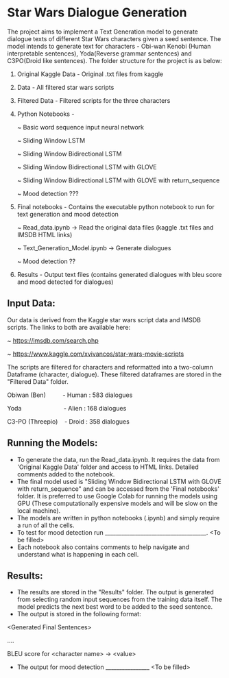 # Star Wars Dialogue Generation

The project aims to implement a Text Generation model to generate dialogue texts of different Star Wars characters given a seed sentence. The model intends to generate text for characters - Obi-wan Kenobi (Human interpretable sentences), Yoda(Reverse grammar sentences) and C3PO(Droid like sentences). The folder structure for the project is as below:

1. Original Kaggle Data - Original .txt files from kaggle
2. Data - All filtered star wars scripts
4. Filtered Data - Filtered scripts for the three characters
5. Python Notebooks - 
      
      ~ Basic word sequence input neural network
                     
      ~ Sliding Window LSTM
                     
      ~ Sliding Window Bidirectional LSTM
                     
      ~ Sliding Window Bidirectional LSTM with GLOVE
                     
      ~ Sliding Window Bidirectional LSTM with GLOVE with return_sequence

      ~ Mood detection ???
      
6. Final notebooks - Contains the executable python notebook to run for text generation and mood detection
              
      ~ Read_data.ipynb -> Read the original data files (kaggle .txt files and IMSDB HTML links)
      
      ~ Text_Generation_Model.ipynb -> Generate dialogues
      
      ~ Mood detection ??
      
7. Results - Output text files (contains generated dialogues with bleu score and mood detected for dialogues)

## Input Data:

Our data is derived from the Kaggle star wars script data and IMSDB scripts. The links to both are available here:

~ https://imsdb.com/search.php

~ https://www.kaggle.com/xvivancos/star-wars-movie-scripts

The scripts are filtered for characters and reformatted into a two-column Dataframe (character, dialogue). These filtered dataframes are stored in the "Filtered Data" folder.

Obiwan (Ben)&nbsp;&nbsp;&nbsp;&nbsp;&nbsp;&nbsp;&nbsp;&nbsp;&nbsp;&nbsp;- Human	  :	583 dialogues

Yoda&nbsp;&nbsp;&nbsp;&nbsp;&nbsp;&nbsp;&nbsp;&nbsp;&nbsp;&nbsp;&nbsp;&nbsp;&nbsp;&nbsp;&nbsp;&nbsp;&nbsp;&nbsp;&nbsp;&nbsp;&nbsp;&nbsp;&nbsp;&nbsp;&nbsp;- Alien  	:	168 dialogues

C3-PO (Threepio)&nbsp;&nbsp;&nbsp;&nbsp;- Droid	  : 358 dialogues

## Running the Models:

- To generate the data, run the Read_data.ipynb. It requires the data from 'Original Kaggle Data' folder and access to HTML links. Detailed comments added to the notebook.
- The final model used is "Sliding Window Bidirectional LSTM with GLOVE with return_sequence" and can be accessed from the 'Final notebooks' folder. It is preferred to use Google Colab for running the models using GPU (These computationally expensive models and will be slow on the local machine). 
- The models are written in python notebooks (.ipynb) and simply require a run of all the cells.
- To test for mood detection run _____________________________________. \<To be filled\>
- Each notebook also contains comments to help navigate and understand what is happening in each cell.

## Results:

- The results are stored in the "Results" folder. The output is generated from selecting random input sequences from the training data itself. The model predicts the next best word to be added to the seed sentence. 
- The output is stored in the following format:
  
\<Generated Final Sentences\>
  
 ....
 
BLEU score for \<character name\> \-\> \<value\>

- The output for mood detection ________________ \<To be filled\>
  
  
